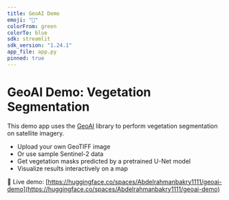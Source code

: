 ```yaml
---
title: GeoAI Demo
emoji: "🌱"
colorFrom: green
colorTo: blue
sdk: streamlit
sdk_version: "1.24.1"
app_file: app.py
pinned: true
---
```


# GeoAI Demo: Vegetation Segmentation

This demo app uses the [GeoAI](https://github.com/opengeos/geoai) library to perform vegetation segmentation on satellite imagery.

- Upload your own GeoTIFF image
- Or use sample Sentinel-2 data
- Get vegetation masks predicted by a pretrained U-Net model
- Visualize results interactively on a map

🚀 Live demo: [https://huggingface.co/spaces/Abdelrahmanbakry1111/geoai-demo](https://huggingface.co/spaces/Abdelrahmanbakry1111/geoai-demo)
